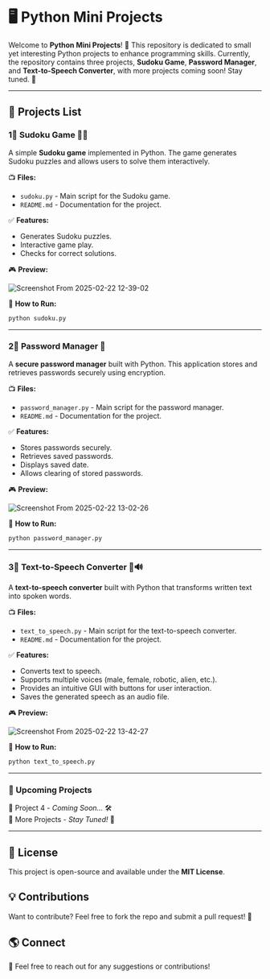 # 🖥️ Python Mini Projects

Welcome to **Python Mini Projects**! 🚀 This repository is dedicated to small yet interesting Python projects to enhance programming skills. Currently, the repository contains three projects, **Sudoku Game**, **Password Manager**, and **Text-to-Speech Converter**, with more projects coming soon! Stay tuned. 🎯

---

## 📌 Projects List

### 1⃣ Sudoku Game 🎢🧩
A simple **Sudoku game** implemented in Python. The game generates Sudoku puzzles and allows users to solve them interactively.

📺 **Files:**
- `sudoku.py` - Main script for the Sudoku game.
- `README.md` - Documentation for the project.

✅ **Features:**
- Generates Sudoku puzzles.
- Interactive game play.
- Checks for correct solutions.

🎮 **Preview:**

![Screenshot From 2025-02-22 12-39-02](https://github.com/user-attachments/assets/d731b502-bff9-491c-a532-6289d7d9d6d1)

🔧 **How to Run:**
```sh
python sudoku.py
```

---

### 2⃣ Password Manager 🔑
A **secure password manager** built with Python. This application stores and retrieves passwords securely using encryption.

📺 **Files:**
- `password_manager.py` - Main script for the password manager.
- `README.md` - Documentation for the project.

✅ **Features:**
- Stores passwords securely.
- Retrieves saved passwords.
- Displays saved date.
- Allows clearing of stored passwords.

🎮 **Preview:**

![Screenshot From 2025-02-22 13-02-26](https://github.com/user-attachments/assets/2e8051d6-872f-461e-9bf7-c9b765fce038)

🔧 **How to Run:**
```sh
python password_manager.py
```

---

### 3⃣ Text-to-Speech Converter 🎤🔊
A **text-to-speech converter** built with Python that transforms written text into spoken words.

📺 **Files:**
- `text_to_speech.py` - Main script for the text-to-speech converter.
- `README.md` - Documentation for the project.

✅ **Features:**
- Converts text to speech.
- Supports multiple voices (male, female, robotic, alien, etc.).
- Provides an intuitive GUI with buttons for user interaction.
- Saves the generated speech as an audio file.

🎮 **Preview:**

![Screenshot From 2025-02-22 13-42-27](https://github.com/user-attachments/assets/7923590a-c5be-4e37-901d-9c404e711b78)


🔧 **How to Run:**
```sh
python text_to_speech.py
```

---

### 🚀 Upcoming Projects
🔹 Project 4 - *Coming Soon...* 🛠️  
🔹 More Projects - *Stay Tuned!* 🎯

---

## 🐝 License
This project is open-source and available under the **MIT License**.

## 💡 Contributions
Want to contribute? Feel free to fork the repo and submit a pull request! 🎉

## 🌎 Connect
📩 Feel free to reach out for any suggestions or contributions!
